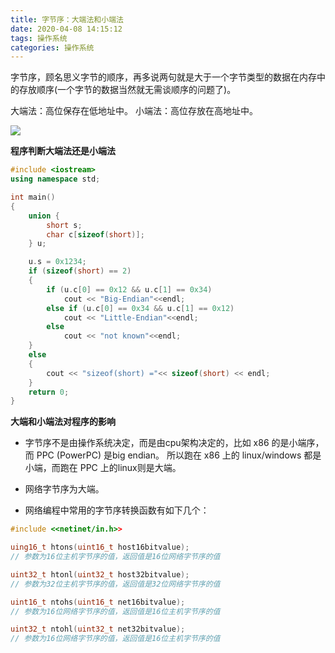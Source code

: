 ```yaml
---
title: 字节序：大端法和小端法
date: 2020-04-08 14:15:12
tags: 操作系统
categories: 操作系统
---
```

字节序，顾名思义字节的顺序，再多说两句就是大于一个字节类型的数据在内存中的存放顺序(一个字节的数据当然就无需谈顺序的问题了)。

大端法：高位保存在低地址中。
小端法：高位存放在高地址中。

![](1.webp)
<!--more-->
**程序判断大端法还是小端法**

```c++
#include <iostream>
using namespace std;

int main()
{
    union {
        short s;
        char c[sizeof(short)];
    } u;

    u.s = 0x1234;
    if (sizeof(short) == 2) 
    {
        if (u.c[0] == 0x12 && u.c[1] == 0x34)
            cout << "Big-Endian"<<endl;
        else if (u.c[0] == 0x34 && u.c[1] == 0x12)
            cout << "Little-Endian"<<endl;
        else
            cout << "not known"<<endl;
    }
    else
    {
        cout << "sizeof(short) ="<< sizeof(short) << endl;
    }
    return 0;
}
```

**大端和小端法对程序的影响**
- 字节序不是由操作系统决定，而是由cpu架构决定的，比如 x86 的是小端序，而 PPC (PowerPC) 是big endian。 所以跑在 x86 上的 linux/windows 都是小端，而跑在 PPC 上的linux则是大端。

- 网络字节序为大端。

- 网络编程中常用的字节序转换函数有如下几个：

```c++
#include <<netinet/in.h>>

uing16_t htons(uint16_t host16bitvalue);    
// 参数为16位主机字节序的值，返回值是16位网络字节序的值

uint32_t htonl(uint32_t host32bitvalue);    
// 参数为32位主机字节序的值，返回值是32位网络字节序的值

uint16_t ntohs(uint16_t net16bitvalue);     
// 参数为16位网络字节序的值，返回值是16位主机字节序的值

uint32_t ntohl(uint32_t net32bitvalue);     
// 参数为16位网络字节序的值，返回值是16位主机字节序的值
```